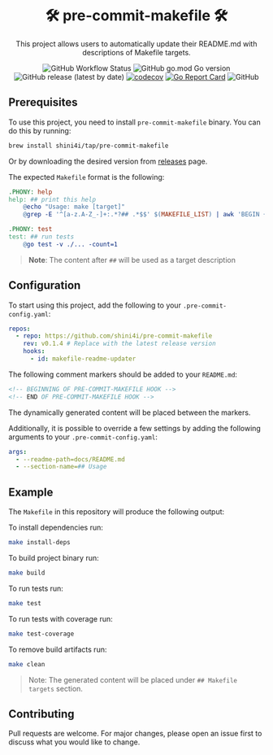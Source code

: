 <div align="center">

# 🛠 pre-commit-makefile 🛠

This project allows users to automatically update their README.md with descriptions of Makefile targets.

![GitHub Workflow Status](https://img.shields.io/github/actions/workflow/status/shini4i/pre-commit-makefile/run-tests.yml?branch=main)
![GitHub go.mod Go version](https://img.shields.io/github/go-mod/go-version/shini4i/pre-commit-makefile)
![GitHub release (latest by date)](https://img.shields.io/github/v/release/shini4i/pre-commit-makefile)
[![codecov](https://codecov.io/gh/shini4i/pre-commit-makefile/graph/badge.svg?token=JXN63AUFFW)](https://codecov.io/gh/shini4i/pre-commit-makefile)
[![Go Report Card](https://goreportcard.com/badge/github.com/shini4i/pre-commit-makefile)](https://goreportcard.com/report/github.com/shini4i/pre-commit-makefile)
![GitHub](https://img.shields.io/github/license/shini4i/pre-commit-makefile)

</div>

## Prerequisites

To use this project, you need to install `pre-commit-makefile` binary. You can do this by running:

```bash
brew install shini4i/tap/pre-commit-makefile
````

Or by downloading the desired version from [releases](https://github.com/shini4i/pre-commit-makefile/releases) page.

The expected `Makefile` format is the following:

```makefile
.PHONY: help
help: ## print this help
	@echo "Usage: make [target]"
	@grep -E '^[a-z.A-Z_-]+:.*?## .*$$' $(MAKEFILE_LIST) | awk 'BEGIN {FS = ":.*?## "}; {printf "\033[36m%-30s\033[0m %s\n", $$1, $$2}'

.PHONY: test
test: ## run tests
	@go test -v ./... -count=1
```

> **Note**: The content after  `##` will be used as a target description

## Configuration

To start using this project, add the following to your `.pre-commit-config.yaml`:

```yaml
repos:
  - repo: https://github.com/shini4i/pre-commit-makefile
    rev: v0.1.4 # Replace with the latest release version
    hooks:
      - id: makefile-readme-updater
```

The following comment markers should be added to your `README.md`:

```markdown
<!-- BEGINNING OF PRE-COMMIT-MAKEFILE HOOK -->
<!-- END OF PRE-COMMIT-MAKEFILE HOOK -->
```

The dynamically generated content will be placed between the markers.

Additionally, it is possible to override a few settings by adding the following arguments to your `.pre-commit-config.yaml`:

```yaml
args:
  - --readme-path=docs/README.md
  - --section-name=## Usage
```

## Example
The `Makefile` in this repository will produce the following output:
<!-- BEGINNING OF PRE-COMMIT-MAKEFILE HOOK -->
To install dependencies run:

```bash
make install-deps
```

To build project binary run:

```bash
make build
```

To run tests run:

```bash
make test
```

To run tests with coverage run:

```bash
make test-coverage
```

To remove build artifacts run:

```bash
make clean
```

> Note: The generated content will be placed under `## Makefile targets` section.

## Contributing
Pull requests are welcome. For major changes, please open an issue first to discuss what you would like to change.

